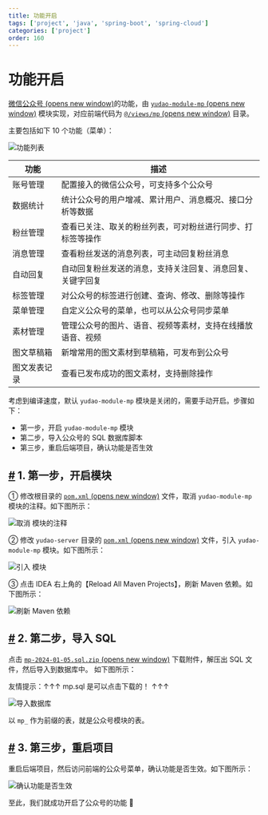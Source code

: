 ```yaml
---
title: 功能开启
tags: ['project', 'java', 'spring-boot', 'spring-cloud']
categories: ['project']
order: 160
---
```

# 功能开启

[微信公众号  (opens new window)](https://developers.weixin.qq.com/doc/offiaccount/Getting_Started/Overview.html)的功能，由 [`yudao-module-mp`  (opens new window)](https://github.com/YunaiV/ruoyi-vue-pro/blob/master/yudao-module-mp/) 模块实现，对应前端代码为 [`@/views/mp`  (opens new window)](https://github.com/yudaocode/yudao-ui-admin-vue3/tree/master/src/views/mp) 目录。

 主要包括如下 10 个功能（菜单）：

 ![功能列表](https://doc.iocoder.cn/img/%E5%85%AC%E4%BC%97%E5%8F%B7%E6%89%8B%E5%86%8C/%E5%8A%9F%E8%83%BD%E5%BC%80%E5%90%AF/%E5%8A%9F%E8%83%BD%E5%88%97%E8%A1%A8.png)

 

| 功能 | 描述 |
| --- | --- |
| 账号管理 | 配置接入的微信公众号，可支持多个公众号 |
| 数据统计 | 统计公众号的用户增减、累计用户、消息概况、接口分析等数据 |
| 粉丝管理 | 查看已关注、取关的粉丝列表，可对粉丝进行同步、打标签等操作 |
| 消息管理 | 查看粉丝发送的消息列表，可主动回复粉丝消息 |
| 自动回复 | 自动回复粉丝发送的消息，支持关注回复、消息回复、关键字回复 |
| 标签管理 | 对公众号的标签进行创建、查询、修改、删除等操作 |
| 菜单管理 | 自定义公众号的菜单，也可以从公众号同步菜单 |
| 素材管理 | 管理公众号的图片、语音、视频等素材，支持在线播放语音、视频 |
| 图文草稿箱 | 新增常用的图文素材到草稿箱，可发布到公众号 |
| 图文发表记录 | 查看已发布成功的图文素材，支持删除操作 |

 考虑到编译速度，默认 `yudao-module-mp` 模块是关闭的，需要手动开启。步骤如下：

 * 第一步，开启 `yudao-module-mp` 模块
* 第二步，导入公众号的 SQL 数据库脚本
* 第三步，重启后端项目，确认功能是否生效

 ## [#](#_1-第一步-开启模块) 1. 第一步，开启模块

 ① 修改根目录的 [`pom.xml`  (opens new window)](https://github.com/YunaiV/ruoyi-vue-pro/blob/master/pom.xml) 文件，取消 `yudao-module-mp` 模块的注释。如下图所示：

 ![取消  模块的注释](https://doc.iocoder.cn/img/%E5%85%AC%E4%BC%97%E5%8F%B7%E6%89%8B%E5%86%8C/%E5%8A%9F%E8%83%BD%E5%BC%80%E5%90%AF/%E7%AC%AC%E4%B8%80%E6%AD%A5-01.png)

 ② 修改 `yudao-server` 目录的 [`pom.xml`  (opens new window)](https://github.com/YunaiV/ruoyi-vue-pro/blob/master/yudao-server/pom.xml) 文件，引入 `yudao-module-mp` 模块。如下图所示：

 ![引入  模块](https://doc.iocoder.cn/img/%E5%85%AC%E4%BC%97%E5%8F%B7%E6%89%8B%E5%86%8C/%E5%8A%9F%E8%83%BD%E5%BC%80%E5%90%AF/%E7%AC%AC%E4%B8%80%E6%AD%A5-02.png)

 ③ 点击 IDEA 右上角的【Reload All Maven Projects】，刷新 Maven 依赖。如下图所示：

 ![刷新 Maven 依赖](https://doc.iocoder.cn/img/%E5%85%AC%E4%BC%97%E5%8F%B7%E6%89%8B%E5%86%8C/%E5%8A%9F%E8%83%BD%E5%BC%80%E5%90%AF/%E7%AC%AC%E4%B8%80%E6%AD%A5-03.png)

 ## [#](#_2-第二步-导入-sql) 2. 第二步，导入 SQL

 点击 [`mp-2024-01-05.sql.zip`  (opens new window)](https://t.zsxq.com/15fQYbLxU) 下载附件，解压出 SQL 文件，然后导入到数据库中。 如下图所示：

 友情提示：↑↑↑ mp.sql 是可以点击下载的！ ↑↑↑

 ![导入数据库](https://doc.iocoder.cn/img/%E5%85%AC%E4%BC%97%E5%8F%B7%E6%89%8B%E5%86%8C/%E5%8A%9F%E8%83%BD%E5%BC%80%E5%90%AF/%E7%AC%AC%E4%BA%8C%E6%AD%A5-01.png)

 以 `mp_` 作为前缀的表，就是公众号模块的表。

 ## [#](#_3-第三步-重启项目) 3. 第三步，重启项目

 重启后端项目，然后访问前端的公众号菜单，确认功能是否生效。如下图所示：

 ![确认功能是否生效](https://doc.iocoder.cn/img/%E5%85%AC%E4%BC%97%E5%8F%B7%E6%89%8B%E5%86%8C/%E5%8A%9F%E8%83%BD%E5%BC%80%E5%90%AF/%E7%AC%AC%E4%B8%89%E6%AD%A5-01.png)

 至此，我们就成功开启了公众号的功能 🙂

